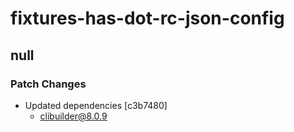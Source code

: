 # fixtures-has-dot-rc-json-config

## null

### Patch Changes

- Updated dependencies [c3b7480]
  - clibuilder@8.0.9
